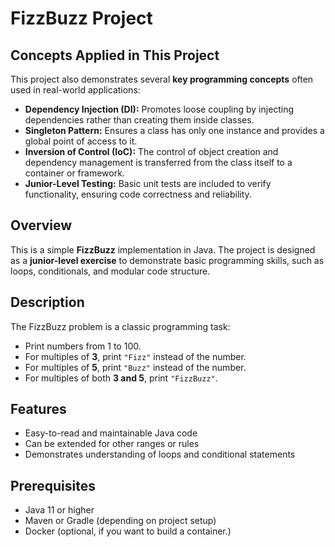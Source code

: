 # FizzBuzz Project

## Concepts Applied in This Project

This project also demonstrates several **key programming concepts** often used in real-world applications:

- **Dependency Injection (DI):** Promotes loose coupling by injecting dependencies rather than creating them inside classes.
- **Singleton Pattern:** Ensures a class has only one instance and provides a global point of access to it.
- **Inversion of Control (IoC):** The control of object creation and dependency management is transferred from the class itself to a container or framework.
- **Junior-Level Testing:** Basic unit tests are included to verify functionality, ensuring code correctness and reliability.

## Overview
This is a simple **FizzBuzz** implementation in Java. The project is designed as a **junior-level exercise** to demonstrate basic programming skills, such as loops, conditionals, and modular code structure.

## Description
The FizzBuzz problem is a classic programming task:

- Print numbers from 1 to 100.
- For multiples of **3**, print `"Fizz"` instead of the number.
- For multiples of **5**, print `"Buzz"` instead of the number.
- For multiples of both **3 and 5**, print `"FizzBuzz"`.

## Features
- Easy-to-read and maintainable Java code
- Can be extended for other ranges or rules
- Demonstrates understanding of loops and conditional statements

## Prerequisites
- Java 11 or higher
- Maven or Gradle (depending on project setup)
- Docker (optional, if you want to build a container.)

